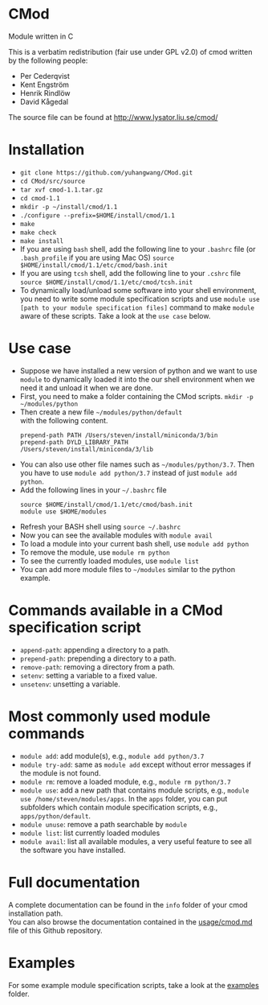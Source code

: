 # CMod
Module written in C

This is a verbatim redistribution (fair use under GPL v2.0) of cmod written by the following people:
- Per Cederqvist
- Kent Engström
- Henrik Rindlöw
- David Kågedal

The source file can be found at http://www.lysator.liu.se/cmod/

# Installation
- `git clone https://github.com/yuhangwang/CMod.git`
- `cd CMod/src/source`
- `tar xvf cmod-1.1.tar.gz`
- `cd cmod-1.1`
- `mkdir -p ~/install/cmod/1.1`
- `./configure --prefix=$HOME/install/cmod/1.1`
- `make`
- `make check`
- `make install`
- If you are using `bash` shell, add the following line to your `.bashrc` file
  (or `.bash_profile` if you are using Mac OS)
  ```source $HOME/install/cmod/1.1/etc/cmod/bash.init```
- If you are using `tcsh` shell, add the following line to your `.cshrc` file
  ```source $HOME/install/cmod/1.1/etc/cmod/tcsh.init```
- To dynamically load/unload some software into your shell environment, 
  you need to write some module specification scripts and use 
  `module use [path to your module specification files]`
  command to make `module` aware of these scripts. Take a look at the `use case` below.


# Use case
- Suppose we have installed a new version of python and we want to
  use `module` to dynamically loaded it into the our shell environment
  when we need it and unload it when we are done.
- First, you need to make a folder containing the CMod scripts.
   `mkdir -p ~/modules/python`
- Then create a new file `~/modules/python/default`  
  with the following content. 
  ```
  prepend-path PATH /Users/steven/install/miniconda/3/bin
  prepend-path DYLD_LIBRARY_PATH /Users/steven/install/miniconda/3/lib
  ```
- You can also use other file names
  such as `~/modules/python/3.7`. Then you have to use
  `module add python/3.7` instead of just `module add python`.
 - Add the following lines in your `~/.bashrc` file
   ```
   source $HOME/install/cmod/1.1/etc/cmod/bash.init
   module use $HOME/modules
   ```
 - Refresh your BASH shell using `source ~/.bashrc`
 - Now you can see the available modules with `module avail`
 - To load a module into your current bash shell, use `module add python`
 - To remove the module, use `module rm python`
 - To see the currently loaded modules, use `module list`
 - You can add more module files to `~/modules` similar to the python example.
 
 # Commands available in a CMod specification script
- `append-path`: appending a directory to a path.
- `prepend-path`: prepending a directory to a path.
- `remove-path`: removing a directory from a path.
- `setenv`: setting a variable to a fixed value.
- `unsetenv`: unsetting a variable.

# Most commonly used module commands
- `module add`: add module(s), e.g., `module add python/3.7`
- `module try-add`: same as `module add` except without error messages if the module
   is not found.
- `module rm`: remove a loaded module, e.g., `module rm python/3.7`
- `module use`: add a new path that contains module scripts, e.g., `module use /home/steven/modules/apps`.
   In the `apps` folder, you can put subfolders which contain module specification scripts, e.g., `apps/python/default`.
- `module unuse`: remove a path searchable by `module`
- `module list`: list currently loaded modules
- `module avail`: list all available modules, a very useful feature to see all the software you have installed.


# Full documentation
A complete documentation can be found in the `info` folder of your cmod installation path.  
You can also browse the documentation contained in the [usage/cmod.md](https://github.com/yuhangwang/CMod/blob/master/usage/cmod.md)
file of this Github repository.

# Examples
For some example module specification scripts, take a look at the [examples](https://github.com/yuhangwang/CMod/blob/master/examples) folder.
